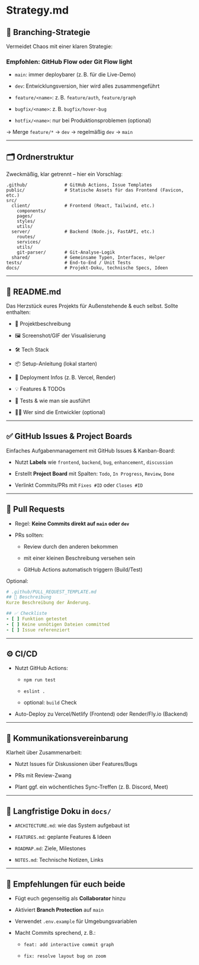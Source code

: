 # Strategy.md

## 🔁 **Branching-Strategie**

Vermeidet Chaos mit einer klaren Strategie:

### **Empfohlen: GitHub Flow oder Git Flow light**

- `main`: immer deploybarer (z. B. für die Live-Demo)

- `dev`: Entwicklungsversion, hier wird alles zusammengeführt

- `feature/<name>`: z. B. `feature/auth`, `feature/graph`

- `bugfix/<name>`: z. B. `bugfix/hover-bug`

- `hotfix/<name>`: nur bei Produktionsproblemen (optional)

→ Merge `feature/*` → `dev` → regelmäßig `dev` → `main`

---

## 🗂️ **Ordnerstruktur**

Zweckmäßig, klar getrennt – hier ein Vorschlag:

```text
.github/              # GitHub Actions, Issue Templates
public/               # Statische Assets für das Frontend (Favicon, etc.)
src/
  client/             # Frontend (React, Tailwind, etc.)
    components/
    pages/
    styles/
    utils/
  server/             # Backend (Node.js, FastAPI, etc.)
    routes/
    services/
    utils/
    git-parser/       # Git-Analyse-Logik
  shared/             # Gemeinsame Typen, Interfaces, Helper
tests/                # End-to-End / Unit Tests
docs/                 # Projekt-Doku, technische Specs, Ideen

```

---

## 📝 **README.md**

Das Herzstück eures Projekts für Außenstehende & euch selbst. Sollte enthalten:

- 🚀 Projektbeschreibung

- 🖼️ Screenshot/GIF der Visualisierung

- 🛠️ Tech Stack

- 📦 Setup-Anleitung (lokal starten)

- 🔧 Deployment Infos (z. B. Vercel, Render)

- 💡 Features & TODOs

- 🧪 Tests & wie man sie ausführt

- 🧍‍♂️ Wer sind die Entwickler (optional)

---

## ✅ **GitHub Issues & Project Boards**

Einfaches Aufgabenmanagement mit GitHub Issues & Kanban-Board:

- Nutzt **Labels** wie `frontend`, `backend`, `bug`, `enhancement`, `discussion`

- Erstellt **Project Board** mit Spalten: `Todo`, `In Progress`, `Review`, `Done`

- Verlinkt Commits/PRs mit `Fixes #ID` oder `Closes #ID`

---

## 🔄 **Pull Requests**

- Regel: **Keine Commits direkt auf `main` oder `dev`**

- PRs sollten:

  - Review durch den anderen bekommen

  - mit einer kleinen Beschreibung versehen sein

  - GitHub Actions automatisch triggern (Build/Test)

Optional:

```yaml
# .github/PULL_REQUEST_TEMPLATE.md
## 🧾 Beschreibung
Kurze Beschreibung der Änderung.

## ✅ Checkliste
- [ ] Funktion getestet
- [ ] Keine unnötigen Dateien committed
- [ ] Issue referenziert

```

---

## ⚙️ **CI/CD**

- Nutzt GitHub Actions:

  - `npm run test`

  - `eslint .`

  - optional: `build` Check

- Auto-Deploy zu Vercel/Netlify (Frontend) oder Render/Fly.io (Backend)

---

## 👥 **Kommunikationsvereinbarung**

Klarheit über Zusammenarbeit:

- Nutzt Issues für Diskussionen über Features/Bugs

- PRs mit Review-Zwang

- Plant ggf. ein wöchentliches Sync-Treffen (z. B. Discord, Meet)

---

## 📘 **Langfristige Doku in `docs/`**

- `ARCHITECTURE.md`: wie das System aufgebaut ist

- `FEATURES.md`: geplante Features & Ideen

- `ROADMAP.md`: Ziele, Milestones

- `NOTES.md`: Technische Notizen, Links

---

## 🧠 Empfehlungen für euch beide

- Fügt euch gegenseitig als **Collaborator** hinzu

- Aktiviert **Branch Protection** auf `main`

- Verwendet `.env.example` für Umgebungsvariablen

- Macht Commits sprechend, z. B.:

  - `feat: add interactive commit graph`

  - `fix: resolve layout bug on zoom`
